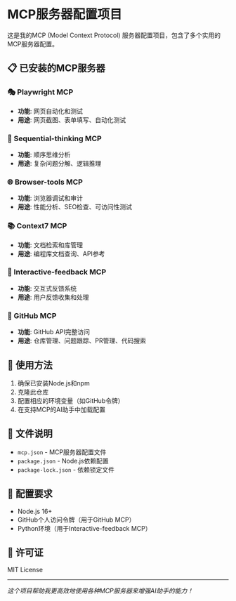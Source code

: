# MCP服务器配置项目

这是我的MCP (Model Context Protocol) 服务器配置项目，包含了多个实用的MCP服务器配置。

## 📋 已安装的MCP服务器

### 🎭 Playwright MCP
- **功能**: 网页自动化和测试
- **用途**: 网页截图、表单填写、自动化测试

### 🧠 Sequential-thinking MCP  
- **功能**: 顺序思维分析
- **用途**: 复杂问题分解、逻辑推理

### 🌐 Browser-tools MCP
- **功能**: 浏览器调试和审计
- **用途**: 性能分析、SEO检查、可访问性测试

### 📚 Context7 MCP
- **功能**: 文档检索和库管理
- **用途**: 编程库文档查询、API参考

### 🔄 Interactive-feedback MCP
- **功能**: 交互式反馈系统
- **用途**: 用户反馈收集和处理

### 🐙 GitHub MCP
- **功能**: GitHub API完整访问
- **用途**: 仓库管理、问题跟踪、PR管理、代码搜索

## 🚀 使用方法

1. 确保已安装Node.js和npm
2. 克隆此仓库
3. 配置相应的环境变量（如GitHub令牌）
4. 在支持MCP的AI助手中加载配置

## 📁 文件说明

- `mcp.json` - MCP服务器配置文件
- `package.json` - Node.js依赖配置
- `package-lock.json` - 依赖锁定文件

## 🔧 配置要求

- Node.js 16+
- GitHub个人访问令牌（用于GitHub MCP）
- Python环境（用于Interactive-feedback MCP）

## 📄 许可证

MIT License

---

*这个项目帮助我更高效地使用各种MCP服务器来增强AI助手的能力！*